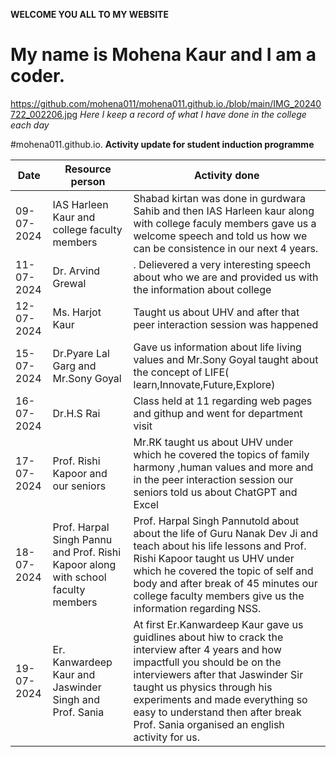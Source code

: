 **WELCOME YOU ALL TO MY WEBSITE**
# My name is Mohena Kaur and I am a coder.
https://github.com/mohena011/mohena011.github.io./blob/main/IMG_20240722_002206.jpg
*Here I keep a record of what I have done in the college each day*

#mohena011.github.io.
**Activity update for student induction programme**

| Date| Resource person|Activity done|
| ----------- | ----------- |------------|
| 09-07-2024 |IAS Harleen Kaur and college faculty members|Shabad kirtan was done in gurdwara Sahib and then IAS Harleen kaur along with college faculy members gave us a welcome speech and told us how we can be consistence in our next 4 years.
| 11-07-2024 | Dr. Arvind Grewal |. Delievered a very interesting speech about who we are and provided us with the information about college|
| 12-07-2024 | Ms. Harjot Kaur| Taught us about UHV and after that peer interaction session was happened|
| 15-07-2024 | Dr.Pyare Lal Garg and Mr.Sony Goyal|Gave us information about life living values and Mr.Sony Goyal taught about the concept of LIFE( learn,Innovate,Future,Explore)|
| 16-07-2024 | Dr.H.S Rai |Class held at 11 regarding web pages and githup and went for department visit |
|17-07-2024| Prof. Rishi Kapoor and our seniors | Mr.RK taught us about UHV under which he covered the topics of family harmony ,human values and more and in the peer interaction session our seniors told us about ChatGPT and Excel|
|18-07-2024| Prof. Harpal Singh Pannu and Prof. Rishi Kapoor along with school faculty members| Prof. Harpal Singh Pannutold about about the life of Guru Nanak Dev Ji and teach about his life lessons and Prof. Rishi Kapoor taught us UHV under which he covered the topic of self and body and after break of 45 minutes our college faculty members give us the information regarding NSS.|
|19-07-2024| Er. Kanwardeep Kaur and Jaswinder Singh and Prof. Sania|At first Er.Kanwardeep Kaur gave us guidlines about hiw to crack the interview after 4 years and how impactfull you should be on the interviewers after that Jaswinder Sir taught us physics through his experiments and made everything so easy to understand then after break Prof. Sania organised an english activity for us. |
